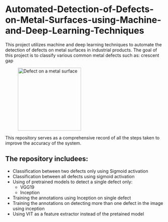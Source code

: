 # Automated-Detection-of-Defects-on-Metal-Surfaces-using-Machine-and-Deep-Learning-Techniques
This project utilizes machine and deep learning techniques to automate the detection of defects on metal surfaces in industrial products.
The goal of this project is to classify various common metal defects such as: crescent gap 
<figure>
  <img src="https://github.com/toqaalaa20/Automated-Detection-of-Defects-on-Metal-Surfaces-using-Machine-and-Deep-Learning-Techniques/assets/90696437/9a1b6c1d-77a7-481d-ad9b-6e3609b31500" width="200" height="200" alt="Defect on a metal surface">
  <figcaption></figcaption>
</figure>

This repository serves as a comprehensive record of all the steps taken to improve the accuracy of the system. 
## The repository includees:
- Classification between two defects only using Sigmoid activation 
- Classification between all defects using sigmoid activation
- Using of pretrained models to detect a single defect only:
  - VGG19 
  - Inception 
- Training the annotations using Inception on single defect
- Training the annotations on detecting more than one defect in the image using inception
- Using VIT as a feature extractor instead of the pretained model


